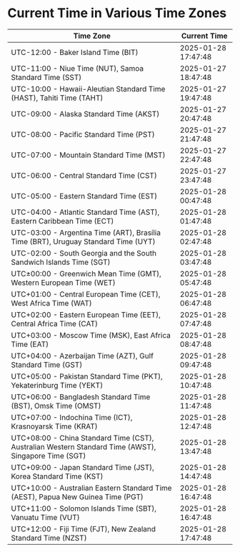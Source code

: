 # Current Time in Various Time Zones

| Time Zone | Current Time |
|-----------|--------------|
| UTC-12:00 - Baker Island Time (BIT) | 2025-01-28 17:47:48 |
| UTC-11:00 - Niue Time (NUT), Samoa Standard Time (SST) | 2025-01-27 18:47:48 |
| UTC-10:00 - Hawaii-Aleutian Standard Time (HAST), Tahiti Time (TAHT) | 2025-01-27 19:47:48 |
| UTC-09:00 - Alaska Standard Time (AKST) | 2025-01-27 20:47:48 |
| UTC-08:00 - Pacific Standard Time (PST) | 2025-01-27 21:47:48 |
| UTC-07:00 - Mountain Standard Time (MST) | 2025-01-27 22:47:48 |
| UTC-06:00 - Central Standard Time (CST) | 2025-01-27 23:47:48 |
| UTC-05:00 - Eastern Standard Time (EST) | 2025-01-28 00:47:48 |
| UTC-04:00 - Atlantic Standard Time (AST), Eastern Caribbean Time (ECT) | 2025-01-28 01:47:48 |
| UTC-03:00 - Argentina Time (ART), Brasília Time (BRT), Uruguay Standard Time (UYT) | 2025-01-28 02:47:48 |
| UTC-02:00 - South Georgia and the South Sandwich Islands Time (SGT) | 2025-01-28 03:47:48 |
| UTC±00:00 - Greenwich Mean Time (GMT), Western European Time (WET) | 2025-01-28 05:47:48 |
| UTC+01:00 - Central European Time (CET), West Africa Time (WAT) | 2025-01-28 06:47:48 |
| UTC+02:00 - Eastern European Time (EET), Central Africa Time (CAT) | 2025-01-28 07:47:48 |
| UTC+03:00 - Moscow Time (MSK), East Africa Time (EAT) | 2025-01-28 08:47:48 |
| UTC+04:00 - Azerbaijan Time (AZT), Gulf Standard Time (GST) | 2025-01-28 09:47:48 |
| UTC+05:00 - Pakistan Standard Time (PKT), Yekaterinburg Time (YEKT) | 2025-01-28 10:47:48 |
| UTC+06:00 - Bangladesh Standard Time (BST), Omsk Time (OMST) | 2025-01-28 11:47:48 |
| UTC+07:00 - Indochina Time (ICT), Krasnoyarsk Time (KRAT) | 2025-01-28 12:47:48 |
| UTC+08:00 - China Standard Time (CST), Australian Western Standard Time (AWST), Singapore Time (SGT) | 2025-01-28 13:47:48 |
| UTC+09:00 - Japan Standard Time (JST), Korea Standard Time (KST) | 2025-01-28 14:47:48 |
| UTC+10:00 - Australian Eastern Standard Time (AEST), Papua New Guinea Time (PGT) | 2025-01-28 16:47:48 |
| UTC+11:00 - Solomon Islands Time (SBT), Vanuatu Time (VUT) | 2025-01-28 16:47:48 |
| UTC+12:00 - Fiji Time (FJT), New Zealand Standard Time (NZST) | 2025-01-28 17:47:48 |
